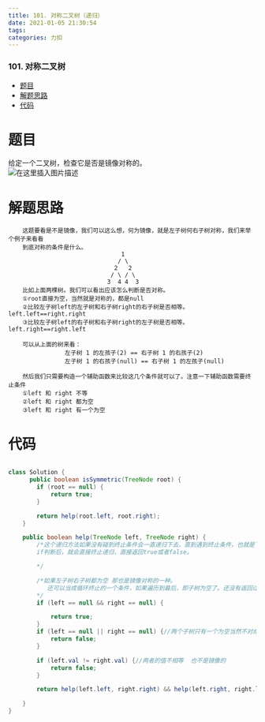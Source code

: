 ```yaml
---
title: 101. 对称二叉树（递归）
date: 2021-01-05 21:30:54
tags: 
categories: 力扣
---
```


<!--more-->

### 101\. 对称二叉树

- [题目](#_2)
- [解题思路](#_6)
- [代码](#_29)

# 题目

给定一个二叉树，检查它是否是镜像对称的。  
![在这里插入图片描述](https://img-blog.csdnimg.cn/20210105212850377.png?x-oss-process=image/watermark,type_ZmFuZ3poZW5naGVpdGk,shadow_10,text_aHR0cHM6Ly9ibG9nLmNzZG4ubmV0L3FxXzIxMDQwNTU5,size_16,color_FFFFFF,t_70)

# 解题思路

```
    这题要看是不是镜像，我们可以这么想，何为镜像，就是左子树何右子树对称，我们来举个例子来看看
    到底对称的条件是什么。
                                1
                               / \
                              2   2
                             / \ / \
                            3  4 4  3
    比如上面两棵树。我们可以看出应该怎么判断是否对称。
    ①root直接为空，当然就是对称的，都是null
    ②比较左子树left的左子树和右子树right的右子树是否相等。left.left==right.right
    ③比较左子树left的右子树和右子树right的左子树是否相等。left.right==right.left

    可以从上面的树来看：
                左子树 1 的左孩子(2) == 右子树 1 的右孩子(2)
                左子树 1 的右孩子(null) == 右子树 1 的左孩子(null)

    然后我们只需要构造一个辅助函数来比较这几个条件就可以了。注意一下辅助函数需要终止条件
    ①left 和 right 不等
    ②left 和 right 都为空
    ③left 和 right 有一个为空
```

# 代码

```java

class Solution {
      public boolean isSymmetric(TreeNode root) {
        if (root == null) {
            return true;
        }

        return help(root.left, root.right);
    }

    public boolean help(TreeNode left, TreeNode right) {
        /*这个递归方法如果没有碰到终止条件会一直递归下去，直到遇到终止条件，也就是下面的
        if判断后，就会直接终止递归，直接返回true或者false。

        */

        /*如果左子树右子树都为空 那也是镜像对称的一种。
           还可以当成循环终止的一个条件，如果遍历到最后，即子树为空了。还没有返回过false，那就返回true。
        */
        if (left == null && right == null) {

            return true;
        }
        if (left == null || right == null) {//两个子树只有一个为空当然不对成。 “两个都为空在上面的if已经给筛选了”
            return false;
        }

        if (left.val != right.val) {//两者的值不相等  也不是镜像的
            return false;
        }

        return help(left.left, right.right) && help(left.right, right.left);

    }
}
```
